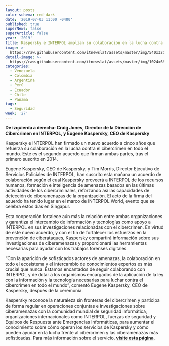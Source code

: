 ```yaml
---
layout: posts
color-schema: red-dark
date: '2019-07-03 11:00 -0400'
published: true
superNews: false
superArticle: false
year: '2019'
title: Kaspersky e INTERPOL amplían su colaboración en la lucha contra el cibercrimen
image: >-
  https://raw.githubusercontent.com/itnewslat/assets/master/img/540x320/Kaspersky-Interpol-p.jpg
detail-image: >-
  https://raw.githubusercontent.com/itnewslat/assets/master/img/1024x680/Kaspersky-Interpol-g.jpg
categories:
  - Venezuela
  - Colombia
  - Argentina
  - Perú
  - Ecuador
  - Chile
  - Panama
tags:
  - Seguridad
week: '27'
---
```

**De izquierda a derecha: Craig Jones, Director de la Dirección de Cibercrimen en INTERPOL, y Eugene Kaspersky, CEO de Kaspersky**

Kaspersky e INTERPOL han firmado un nuevo acuerdo a cinco años que refuerza su colaboración en la lucha contra el cibercrimen en todo el mundo. Este es el segundo acuerdo que firman ambas partes, tras el primero suscrito en 2014.

Eugene Kaspersky, CEO de Kaspersky, y Tim Morris, Director Ejecutivo de Servicios Policiales de INTERPOL, han suscrito esta mañana un acuerdo de colaboración según el cual Kaspersky proveerá a INTERPOL de los recursos humanos, formación e inteligencia de amenazas basados en las últimas actividades de los cibercriminales, reforzando así  las capacidades de detección de ciberamenazas de la organización. El acto de la firma del acuerdo ha tenido lugar en el marco de INTERPOL World, evento que se celebra estos días en Singapur.

Esta cooperación fortalece aún más la relación entre ambas organizaciones y garantiza el intercambio de información y tecnologías como apoyo a INTERPOL en sus investigaciones relacionadas con el cibercrimen. En virtud de este nuevo acuerdo, y con el fin de fortalecer los esfuerzos en la prevención de ciberataques, Kaspersky compartirá información sobre sus investigaciones de ciberamenazas y proporcionará las herramientas necesarias para ayudar con los trabajos forenses digitales. 

“Con la aparición de sofisticados actores de amenazas, la colaboración en todo el ecosistema y el intercambio de conocimientos expertos es más crucial que nunca. Estamos encantados de seguir colaborando con INTERPOL y de dotar a los organismos encargados de la aplicación de la ley con la información y la tecnología necesarias para luchar contra el cibercrimen en todo el mundo”, comentó Eugene Kaspersky, CEO de Kaspersky, después de la ceremonia. 

Kaspersky reconoce la naturaleza sin fronteras del cibercrimen y participa de forma regular en operaciones conjuntas e investigaciones sobre ciberamenazas con la comunidad  mundial de seguridad informática, organizaciones internacionales como INTERPOL, fuerzas de seguridad y Equipos de Respuesta ante Emergencias Informáticas, para aumentar el conocimiento sobre cómo operan los servicios de Kaspersky y cómo pueden ayudar en la lucha frente al cibercrimen y las ciberamenazas más sofisticadas. Para más información sobre el servicio, **[visite esta página](https://media.kaspersky.com/en/kaspersky-lab-offering-assistance-to-law-enforcement.pdf)**.